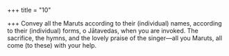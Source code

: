 +++
title = "10"

+++
Convey all the Maruts according to their (individual) names, according  to their (individual) forms, o Jātavedas, when you are invoked.
The sacrifice, the hymns, and the lovely praise of the singer—all you  Maruts, all come (to these) with your help.